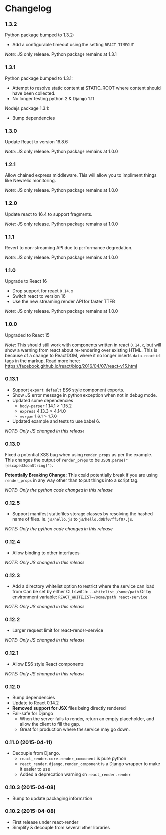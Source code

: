 Changelog
=========

### 1.3.2

Python package bumped to 1.3.2:
- Add a configurable timeout using the setting `REACT_TIMEOUT`

*Note:* JS only release. Python package remains at 1.3.1

### 1.3.1

Python package bumped to 1.3.1:
- Attempt to resolve static content at STATIC_ROOT where content should have
  been collected.
- No longer testing python 2 & Django 1.11

Nodejs package 1.3.1:
- Bump dependencies

### 1.3.0

Update React to version 16.8.6

*Note:* JS only release. Python package remains at 1.0.0

### 1.2.1

Allow chained express middleware.
This will allow you to impliment things like Newrelic monitoring.

*Note:* JS only release. Python package remains at 1.0.0


### 1.2.0

Update react to 16.4 to support fragments.

*Note:* JS only release. Python package remains at 1.0.0


### 1.1.1

Revert to non-streaming API due to performance degredation.

*Note:* JS only release. Python package remains at 1.0.0

### 1.1.0

Upgrade to React 16

- Drop support for react `0.14.x`
- Switch react to version 16
- Use the new streaming render API for faster TTFB

*Note:* JS only release. Python package remains at 1.0.0

### 1.0.0

Upgraded to React 15

*Note:* This should still work with components written in react `0.14.x`, but will show a warning
from react about re-rendering over existing HTML.
This is because of a change to ReactDOM, where it no longer inserts `data-reactid` tags in the markup.
Read more here: https://facebook.github.io/react/blog/2016/04/07/react-v15.html

### 0.13.1

- Support `export default` ES6 style component exports.
- Show JS error message in python exception when not in debug mode.
- Updated some dependencies
  - `body-parser` 1.14.1 > 1.15.2
  - `express` 4.13.3 > 4.14.0
  - `morgan` 1.6.1 > 1.7.0
- Updated example and tests to use babel 6.

*NOTE: Only JS changed in this release*

### 0.13.0

Fixed a potential XSS bug when using `render_props` as per the example.
This changes the output of `render_props` to be `JSON.parse("[escapedJsonString]")`.

**Potentially Breaking Change:** This could potentially break if you are using `render_props` in any way other
than to put things into a script tag.

*NOTE: Only the python code changed in this release*

### 0.12.5

- Support manifest staticfiles storage classes by resolving the hashed name of files.
  ie. `js/hello.js` to `js/hello.d0bf07ff5f07.js`.

*NOTE: Only the python code changed in this release*

### 0.12.4

- Allow binding to other interfaces

*NOTE: Only JS changed in this release*

### 0.12.3

- Add a directory whitelist option to restrict where the service can load from
  Can be set by either CLI switch: `--whitelist /some/path`
  Or by environment variable: `REACT_WHITELIST=/some/path react-service`

*NOTE: Only JS changed in this release*

### 0.12.2

- Larger request limit for react-render-service

*NOTE: Only JS changed in this release*

### 0.12.1

- Allow ES6 style React components

*NOTE: Only JS changed in this release*

### 0.12.0

- Bump dependencies
- Update to React 0.14.2
- **Removed support for JSX** files being directly rendered
- Fail-safe for Django
  - When the server fails to render, return an empty placeholder, and allow the client to fill the gap.
  - Great for production where the service may go down.

### 0.11.0 (2015-04-11)

- Decouple from Django.
  - `react_render.core.render_component` is pure python
  - `react_render.django.render_component` is a Django wrapper to make it easier to use
  - Added a deprecation warning on `react_render.render`

### 0.10.3 (2015-04-08)

- Bump to update packaging information

### 0.10.2 (2015-04-08)

- First release under react-render
- Simplify & decouple from several other libraries
